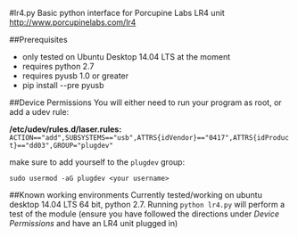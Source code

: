 #lr4.py
Basic python interface for Porcupine Labs LR4 unit
http://www.porcupinelabs.com/lr4


##Prerequisites
* only tested on Ubuntu Desktop 14.04 LTS at the moment
* requires python 2.7
* requires pyusb 1.0 or greater
 * pip install --pre pyusb

##Device Permissions
You will either need to run your program as root, or add a udev rule:

**/etc/udev/rules.d/laser.rules:**
`ACTION=="add",SUBSYSTEMS=="usb",ATTRS{idVendor}=="0417",ATTRS{idProduct}=="dd03",GROUP="plugdev"`

make sure to add yourself to the `plugdev` group:

`sudo usermod -aG plugdev <your username>`

##Known working environments
Currently tested/working on ubuntu desktop 14.04 LTS 64 bit, python 2.7.  Running `python lr4.py` will perform a test of the module (ensure you have followed the directions under *Device Permissions* and have an LR4 unit plugged in)
